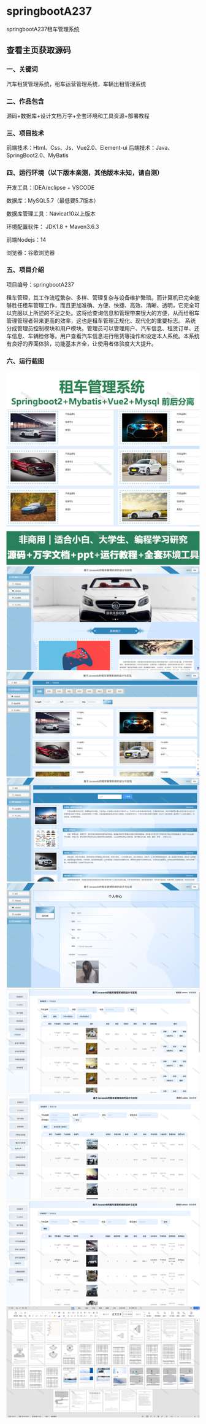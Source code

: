 # springbootA237
springbootA237租车管理系统
 
## 查看主页获取源码

### 一、关键词
汽车租赁管理系统，租车运营管理系统，车辆出租管理系统

### 二、作品包含
源码+数据库+设计文档万字+全套环境和工具资源+部署教程

### 三、项目技术
前端技术：Html、Css、Js、Vue2.0、Element-ui 
后端技术：Java、SpringBoot2.0、MyBatis

### 四、运行环境（以下版本亲测，其他版本未知，请自测）
开发工具：IDEA/eclipse  + VSCODE

数据库：MySQL5.7（最低要5.7版本）

数据库管理工具：Navicat10以上版本

环境配置软件： JDK1.8 + Maven3.6.3

前端Nodejs：14

浏览器：谷歌浏览器

### 五、项目介绍
项目编号：springbootA237

租车管理，其工作流程繁杂、多样、管理复杂与设备维护繁琐。而计算机已完全能够胜任租车管理工作，而且更加准确、方便、快捷、高效、清晰、透明，它完全可以克服以上所述的不足之处。这将给查询信息和管理带来很大的方便，从而给租车管理管理者带来更高的效率，这也是租车管理正规化、现代化的重要标志。
系统分成管理员控制模块和用户模块。管理员可以管理用户、汽车信息、租赁订单、还车信息、车辆检修等。用户查看汽车信息进行租赁等操作和设定本人系统。本系统有良好的界面体验，功能基本齐全，让使用者体验度大大提升。

### 六、运行截图
![cover.png](./cover.png)
![1.png](./1.png)
![2.png](./2.png)
![3.png](./3.png)
![4.png](./4.png)
![5.png](./5.png)
![6.png](./6.png)
![7.png](./7.png)
![8.png](./8.png)
